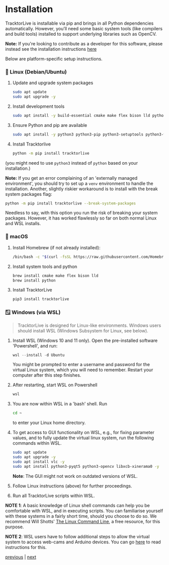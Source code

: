 # Installation

TracktorLive is installable via pip and brings in all Python
dependencies automatically. However, you’ll need some basic system tools (like
compilers and build tools) installed to support underlying libraries such as
OpenCV. 

**Note:** If you're looking to contribute as a developer for this software,
please instead see the installation instructions [here](./DEV.md)

Below are platform-specific setup instructions.

### 🐧 Linux (Debian/Ubuntu)

1. Update and upgrade system packages

    ```bash
    sudo apt update
    sudo apt upgrade -y
    ```

2. Install development tools

    ```bash
    sudo apt install -y build-essential cmake make flex bison lld python3-dev
    ```

3. Ensure Python and pip are available

    ```bash
    sudo apt install -y python3 python3-pip python3-setuptools python3-wheel
    ```

4. Install Tracktorlive

    ```bash
    python -m pip install tracktorlive
    ```

(you might need to use `python3` instead of `python` based on your
installation.)

**Note:** If you get an error complaining of an 'externally managed
environment', you should try to set up a `venv` environment to handle the
installation. Another, slightly riskier workaround is to install with the
break system packages flag:

```bash
python -m pip install tracktorlive --break-system-packages
```

Needless to say, with this option you run the risk of breaking your system
packages. However, it has worked flawlessly so far on both normal Linux and WSL
installs.

### 🍎 macOS

1. Install Homebrew (if not already installed):

    ```bash 
    /bin/bash -c "$(curl -fsSL https://raw.githubusercontent.com/Homebrew/install/HEAD/install.sh)"
    ```

2. Install system tools and python

    ```bash 
    brew install cmake make flex bison lld
    brew install python
    ```

3. Install TracktorLive

    ```bash
    pip3 install tracktorlive
    ```





### 🪟 Windows (via WSL)

> TracktorLive is designed for Linux-like environments. Windows users should
> install WSL (Windows Subsystem for Linux, see below).

1. Install WSL (Windows 10 and 11 only). Open the pre-installed software
   'Powershell', and run:

    ```powershell
    wsl --install -d Ubuntu
    ```

    You might be prompted to enter a username and password for the virtual Linux
    system, which you will need to remember.
    Restart your computer after this step finishes.

2. After restarting, start WSL on Powershell

    ```powershell
    wsl
    ```

3. You are now within WSL in a 'bash' shell. Run

    ```bash
    cd ~
    ```

    to enter your Linux home directory.

4. To get access to GUI functionality on WSL, e.g., for fixing parameter values,
    and to fully update the virtual linux system,
    run the following commands within WSL.

    ```bash
    sudo apt update
    sudo apt upgrade -y
    sudo apt install vlc -y
    sudo apt install python3-pyqt5 python3-opencv libxcb-xinerama0 -y
    ```

    **Note**: The GUI might not work on outdated versions of WSL.

5. Follow Linux instructions (above) for further proceedings.

6. Run all TracktorLive scripts within WSL.

**NOTE 1**: A basic knowledge of Linux shell commands can help you be comfortable
with WSL, and in executing scripts. You can familiarise yourself with these
systems in a fairly short time, should you choose to do so. We recommend Will
Shotts' [The Linux Command Line](https://linuxcommand.org/tlcl.php), a free
resource, for this purpose.

**NOTE 2**: WSL users have to follow additional steps to allow the virtual
system to access web-cams and Arduino devices. You can go [here](COMPORT.md) to
read instructions for this.

[previous](02-quickstart.md) | [next](04-cli.md)

